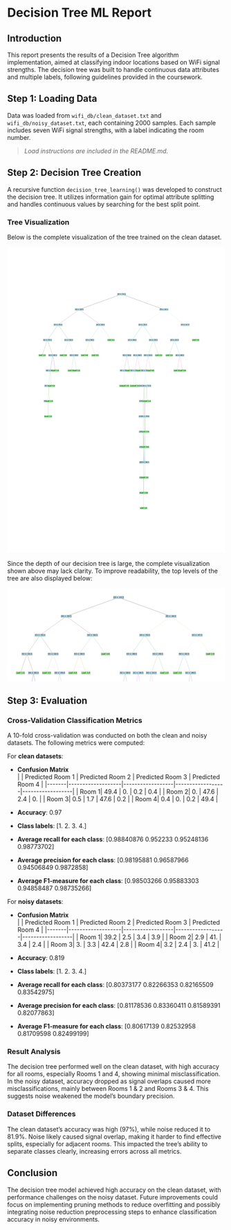 # Decision Tree ML Report

## Introduction
This report presents the results of a Decision Tree algorithm implementation, aimed at classifying indoor locations based on WiFi signal strengths. The decision tree was built to handle continuous data attributes and multiple labels, following guidelines provided in the coursework.

## Step 1: Loading Data
Data was loaded from `wifi_db/clean_dataset.txt` and `wifi_db/noisy_dataset.txt`, each containing 2000 samples. Each sample includes seven WiFi signal strengths, with a label indicating the room number.

> _Load instructions are included in the README.md._

## Step 2: Decision Tree Creation
A recursive function `decision_tree_learning()` was developed to construct the decision tree. It utilizes information gain for optimal attribute splitting and handles continuous values by searching for the best split point.

### Tree Visualization
Below is the complete visualization of the tree trained on the clean dataset.

![Tree Visualization](src/visualisation/tree.png)

Since the depth of our decision tree is large, the complete visualization shown above may lack clarity. To improve readability, the top levels of the tree are also displayed below:

![Tree_Top Visualization](src/visualisation/tree_top.png)

## Step 3: Evaluation

### Cross-Validation Classification Metrics
A 10-fold cross-validation was conducted on both the clean and noisy datasets. The following metrics were computed:

For **clean datasets**:
- **Confusion Matrix**  
  |       | Predicted Room 1  | Predicted Room 2 | Predicted Room 3 | Predicted Room 4 |
  |-------|-------------------|------------------|------------------|------------------|
  | Room 1| 49.4              | 0.               | 0.2              | 0.4              |
  | Room 2| 0.                | 47.6             | 2.4              | 0.               |
  | Room 3| 0.5               | 1.7              | 47.6             | 0.2              |
  | Room 4| 0.4               | 0.               | 0.2              | 49.4             |

- **Accuracy**: 0.97
- **Class labels**: [1. 2. 3. 4.]
- **Average recall for each class**: [0.98840876 0.952233   0.95248136 0.98773702]
- **Average precision for each class**: [0.98195881 0.96587966 0.94506849 0.9872858]
- **Average F1-measure for each class**: [0.98503266 0.95883303 0.94858487 0.98735266]

For **noisy datasets**:
- **Confusion Matrix**  
  |       | Predicted Room 1  | Predicted Room 2 | Predicted Room 3 | Predicted Room 4 |
  |-------|-------------------|------------------|------------------|------------------|
  | Room 1| 39.2              | 2.5              | 3.4              | 3.9              |
  | Room 2| 2.9               | 41.              | 3.4              | 2.4              |
  | Room 3| 3.                | 3.3              | 42.4             | 2.8              |
  | Room 4| 3.2               | 2.4              | 3.               | 41.2             |

- **Accuracy**: 0.819
- **Class labels**: [1. 2. 3. 4.]
- **Average recall for each class**: [0.80373177 0.82266353 0.82165509 0.83542975]
- **Average precision for each class**: [0.81178536 0.83360411 0.81589391 0.82077863]
- **Average F1-measure for each class**: [0.80617139 0.82532958 0.81709598 0.82499199]

### Result Analysis
The decision tree performed well on the clean dataset, with high accuracy for all rooms, especially Rooms 1 and 4, 
showing minimal misclassification. In the noisy dataset, 
accuracy dropped as signal overlaps caused more misclassifications, mainly between Rooms 1 & 2 and Rooms 3 & 4. 
This suggests noise weakened the model’s boundary precision.

### Dataset Differences
The clean dataset’s accuracy was high (97%), 
while noise reduced it to 81.9%. Noise likely caused signal overlap, making it harder to find effective splits, 
especially for adjacent rooms. This impacted the tree’s ability to separate classes clearly, 
increasing errors across all metrics.

## Conclusion
The decision tree model achieved high accuracy on the clean dataset, with performance challenges on the noisy dataset. 
Future improvements could focus on implementing pruning methods to reduce overfitting 
and possibly integrating noise reduction preprocessing steps to enhance classification accuracy in noisy environments.


